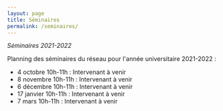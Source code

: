 ```yaml
---
layout: page
title: Séminaires
permalink: /seminaires/
---
```

*Séminaires 2021-2022*


Planning des séminaires du réseau pour l'année universitaire 2021-2022 :

- 4 octobre 10h-11h : Intervenant à venir
- 8 novembre 10h-11h : Intervenant à venir
- 6 décembre 10h-11h : Intervenant à venir
- 17 janvier 10h-11h : Intervenant à venir 
- 7 mars 10h-11h : Intervenant à venir